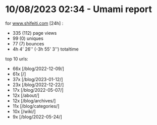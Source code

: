 # 10/08/2023 02:34 - Umami report
for www.shifeiti.com [24h] :

 - 335 (112) page views
 - 99 (0) uniques
 - 77 (7) bounces
 - 4h 4' 26'' (-3h 55' 3'') totaltime


top 10 urls:
 - 66x [/blog/2022-12-09/]
 - 61x [/]
 - 37x [/blog/2023-01-12/]
 - 23x [/blog/2022-12-22/]
 - 17x [/blog/2022-05-07/]
 - 12x [/about/]
 - 12x [/blog/archives/]
 - 11x [/blog/categories/]
 - 10x [/wiki/]
 - 9x [/blog/2022-05-24/]


